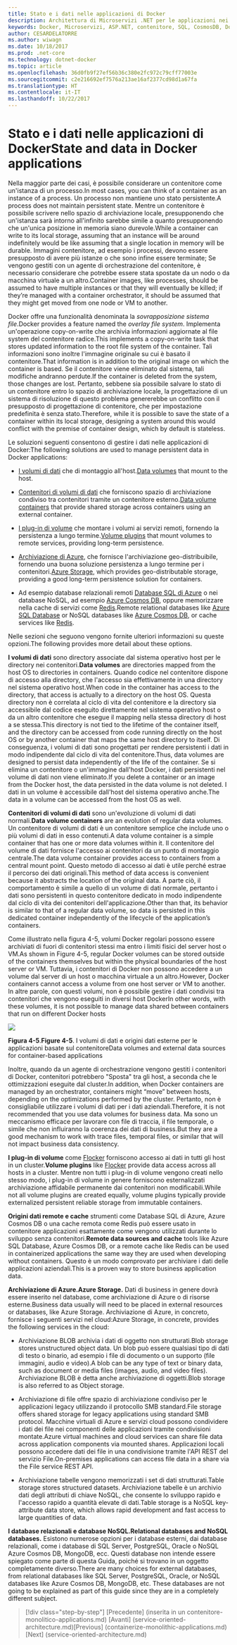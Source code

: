 ```yaml
---
title: Stato e i dati nelle applicazioni di Docker
description: Architettura di Microservizi .NET per le applicazioni nei contenitori .NET | Stato e i dati nelle applicazioni di Docker
keywords: Docker, Microservizi, ASP.NET, contenitore, SQL, CosmosDB, Docker
author: CESARDELATORRE
ms.author: wiwagn
ms.date: 10/18/2017
ms.prod: .net-core
ms.technology: dotnet-docker
ms.topic: article
ms.openlocfilehash: 36d0fb9f27ef56b36c380e2fc972c79cff77003e
ms.sourcegitcommit: c2e216692ef7576a213ae16af2377cd98d1a67fa
ms.translationtype: HT
ms.contentlocale: it-IT
ms.lasthandoff: 10/22/2017
---
```

# <a name="state-and-data-in-docker-applications"></a><span data-ttu-id="66128-104">Stato e i dati nelle applicazioni di Docker</span><span class="sxs-lookup"><span data-stu-id="66128-104">State and data in Docker applications</span></span>

<span data-ttu-id="66128-105">Nella maggior parte dei casi, è possibile considerare un contenitore come un'istanza di un processo.</span><span class="sxs-lookup"><span data-stu-id="66128-105">In most cases, you can think of a container as an instance of a process.</span></span> <span data-ttu-id="66128-106">Un processo non mantiene uno stato persistente.</span><span class="sxs-lookup"><span data-stu-id="66128-106">A process does not maintain persistent state.</span></span> <span data-ttu-id="66128-107">Mentre un contenitore è possibile scrivere nello spazio di archiviazione locale, presupponendo che un'istanza sarà intorno all'infinito sarebbe simile a quanto presupponendo che un'unica posizione in memoria siano durevole.</span><span class="sxs-lookup"><span data-stu-id="66128-107">While a container can write to its local storage, assuming that an instance will be around indefinitely would be like assuming that a single location in memory will be durable.</span></span> <span data-ttu-id="66128-108">Immagini contenitore, ad esempio i processi, devono essere presupposto di avere più istanze o che sono infine essere terminate; Se vengono gestiti con un agente di orchestrazione del contenitore, è necessario considerare che potrebbe essere stata spostate da un nodo o da macchina virtuale a un altro.</span><span class="sxs-lookup"><span data-stu-id="66128-108">Container images, like processes, should be assumed to have multiple instances or that they will eventually be killed; if they’re managed with a container orchestrator, it should be assumed that they might get moved from one node or VM to another.</span></span>

<span data-ttu-id="66128-109">Docker offre una funzionalità denominata la *sovrapposizione sistema file*.</span><span class="sxs-lookup"><span data-stu-id="66128-109">Docker provides a feature named the *overlay file system*.</span></span> <span data-ttu-id="66128-110">Implementa un'operazione copy-on-write che archivia informazioni aggiornate al file system del contenitore radice.</span><span class="sxs-lookup"><span data-stu-id="66128-110">This implements a copy-on-write task that stores updated information to the root file system of the container.</span></span> <span data-ttu-id="66128-111">Tali informazioni sono inoltre l'immagine originale su cui è basato il contenitore.</span><span class="sxs-lookup"><span data-stu-id="66128-111">That information is in addition to the original image on which the container is based.</span></span> <span data-ttu-id="66128-112">Se il contenitore viene eliminato dal sistema, tali modifiche andranno perdute.</span><span class="sxs-lookup"><span data-stu-id="66128-112">If the container is deleted from the system, those changes are lost.</span></span> <span data-ttu-id="66128-113">Pertanto, sebbene sia possibile salvare lo stato di un contenitore entro lo spazio di archiviazione locale, la progettazione di un sistema di risoluzione di questo problema genererebbe un conflitto con il presupposto di progettazione di contenitore, che per impostazione predefinita è senza stato.</span><span class="sxs-lookup"><span data-stu-id="66128-113">Therefore, while it is possible to save the state of a container within its local storage, designing a system around this would conflict with the premise of container design, which by default is stateless.</span></span>

<span data-ttu-id="66128-114">Le soluzioni seguenti consentono di gestire i dati nelle applicazioni di Docker:</span><span class="sxs-lookup"><span data-stu-id="66128-114">The following solutions are used to manage persistent data in Docker applications:</span></span>

-   <span data-ttu-id="66128-115">[I volumi di dati](https://docs.docker.com/engine/tutorials/dockervolumes/) che di montaggio all'host.</span><span class="sxs-lookup"><span data-stu-id="66128-115">[Data volumes](https://docs.docker.com/engine/tutorials/dockervolumes/) that mount to the host.</span></span>

-   <span data-ttu-id="66128-116">[Contenitori di volumi di dati](https://docs.docker.com/engine/tutorials/dockervolumes/#creating-and-mounting-a-data-volume-container) che forniscono spazio di archiviazione condiviso tra contenitori tramite un contenitore esterno.</span><span class="sxs-lookup"><span data-stu-id="66128-116">[Data volume containers](https://docs.docker.com/engine/tutorials/dockervolumes/#creating-and-mounting-a-data-volume-container) that provide shared storage across containers using an external container.</span></span>

-   <span data-ttu-id="66128-117">[I plug-in di volume](https://docs.docker.com/engine/tutorials/dockervolumes/) che montare i volumi ai servizi remoti, fornendo la persistenza a lungo termine.</span><span class="sxs-lookup"><span data-stu-id="66128-117">[Volume plugins](https://docs.docker.com/engine/tutorials/dockervolumes/) that mount volumes to remote services, providing long-term persistence.</span></span>

-   <span data-ttu-id="66128-118">[Archiviazione di Azure](https://docs.microsoft.com/azure/storage/), che fornisce l'archiviazione geo-distribuibile, fornendo una buona soluzione persistenza a lungo termine per i contenitori.</span><span class="sxs-lookup"><span data-stu-id="66128-118">[Azure Storage](https://docs.microsoft.com/azure/storage/), which provides geo-distributable storage, providing a good long-term persistence solution for containers.</span></span>

-   <span data-ttu-id="66128-119">Ad esempio database relazionali remoti [Database SQL di Azure](https://azure.microsoft.com/services/sql-database/) o nei database NoSQL, ad esempio [Azure Cosmos DB](https://docs.microsoft.com/azure/cosmos-db/introduction), oppure memorizzare nella cache di servizi come [Redis](https://redis.io/).</span><span class="sxs-lookup"><span data-stu-id="66128-119">Remote relational databases like [Azure SQL Database](https://azure.microsoft.com/services/sql-database/) or NoSQL databases like [Azure Cosmos DB](https://docs.microsoft.com/azure/cosmos-db/introduction), or cache services like [Redis](https://redis.io/).</span></span>

<span data-ttu-id="66128-120">Nelle sezioni che seguono vengono fornite ulteriori informazioni su queste opzioni.</span><span class="sxs-lookup"><span data-stu-id="66128-120">The following provides more detail about these options.</span></span>

<span data-ttu-id="66128-121">**I volumi di dati** sono directory associate dal sistema operativo host per le directory nei contenitori.</span><span class="sxs-lookup"><span data-stu-id="66128-121">**Data volumes** are directories mapped from the host OS to directories in containers.</span></span> <span data-ttu-id="66128-122">Quando codice nel contenitore dispone di accesso alla directory, che l'accesso sia effettivamente in una directory nel sistema operativo host.</span><span class="sxs-lookup"><span data-stu-id="66128-122">When code in the container has access to the directory, that access is actually to a directory on the host OS.</span></span> <span data-ttu-id="66128-123">Questa directory non è correlata al ciclo di vita del contenitore e la directory sia accessibile dal codice eseguito direttamente nel sistema operativo host o da un altro contenitore che esegue il mapping nella stessa directory di host a se stessa.</span><span class="sxs-lookup"><span data-stu-id="66128-123">This directory is not tied to the lifetime of the container itself, and the directory can be accessed from code running directly on the host OS or by another container that maps the same host directory to itself.</span></span> <span data-ttu-id="66128-124">Di conseguenza, i volumi di dati sono progettati per rendere persistenti i dati in modo indipendente dal ciclo di vita del contenitore.</span><span class="sxs-lookup"><span data-stu-id="66128-124">Thus, data volumes are designed to persist data independently of the life of the container.</span></span> <span data-ttu-id="66128-125">Se si elimina un contenitore o un'immagine dall'host Docker, i dati persistenti nel volume di dati non viene eliminato.</span><span class="sxs-lookup"><span data-stu-id="66128-125">If you delete a container or an image from the Docker host, the data persisted in the data volume is not deleted.</span></span> <span data-ttu-id="66128-126">I dati in un volume è accessibile dall'host del sistema operativo anche.</span><span class="sxs-lookup"><span data-stu-id="66128-126">The data in a volume can be accessed from the host OS as well.</span></span>

<span data-ttu-id="66128-127">**Contenitori di volumi di dati** sono un'evoluzione di volumi di dati normali.</span><span class="sxs-lookup"><span data-stu-id="66128-127">**Data volume containers** are an evolution of regular data volumes.</span></span> <span data-ttu-id="66128-128">Un contenitore di volumi di dati è un contenitore semplice che include uno o più volumi di dati in esso contenuti.</span><span class="sxs-lookup"><span data-stu-id="66128-128">A data volume container is a simple container that has one or more data volumes within it.</span></span> <span data-ttu-id="66128-129">Il contenitore del volume di dati fornisce l'accesso ai contenitori da un punto di montaggio centrale.</span><span class="sxs-lookup"><span data-stu-id="66128-129">The data volume container provides access to containers from a central mount point.</span></span> <span data-ttu-id="66128-130">Questo metodo di accesso ai dati è utile perché estrae il percorso dei dati originali.</span><span class="sxs-lookup"><span data-stu-id="66128-130">This method of data access is convenient because it abstracts the location of the original data.</span></span> <span data-ttu-id="66128-131">A parte ciò, il comportamento è simile a quello di un volume di dati normale, pertanto i dati sono persistenti in questo contenitore dedicato in modo indipendente dal ciclo di vita dei contenitori dell'applicazione.</span><span class="sxs-lookup"><span data-stu-id="66128-131">Other than that, its behavior is similar to that of a regular data volume, so data is persisted in this dedicated container independently of the lifecycle of the application’s containers.</span></span>

<span data-ttu-id="66128-132">Come illustrato nella figura 4-5, volumi Docker regolari possono essere archiviati di fuori di contenitori stessi ma entro i limiti fisici del server host o VM.</span><span class="sxs-lookup"><span data-stu-id="66128-132">As shown in Figure 4-5, regular Docker volumes can be stored outside of the containers themselves but within the physical boundaries of the host server or VM.</span></span> <span data-ttu-id="66128-133">Tuttavia, i contenitori di Docker non possono accedere a un volume dal server di un host o macchina virtuale a un altro.</span><span class="sxs-lookup"><span data-stu-id="66128-133">However, Docker containers cannot access a volume from one host server or VM to another.</span></span> <span data-ttu-id="66128-134">In altre parole, con questi volumi, non è possibile gestire i dati condivisi tra contenitori che vengono eseguiti in diversi host Docker</span><span class="sxs-lookup"><span data-stu-id="66128-134">In other words, with these volumes, it is not possible to manage data shared between containers that run on different Docker hosts</span></span>

![](./media/image5.png)

<span data-ttu-id="66128-135">**Figura 4-5**.</span><span class="sxs-lookup"><span data-stu-id="66128-135">**Figure 4-5**.</span></span> <span data-ttu-id="66128-136">I volumi di dati e origini dati esterne per le applicazioni basate sul contenitore</span><span class="sxs-lookup"><span data-stu-id="66128-136">Data volumes and external data sources for container-based applications</span></span>

<span data-ttu-id="66128-137">Inoltre, quando da un agente di orchestrazione vengono gestiti i contenitori di Docker, contenitori potrebbero "Sposta" tra gli host, a seconda che le ottimizzazioni eseguite dal cluster.</span><span class="sxs-lookup"><span data-stu-id="66128-137">In addition, when Docker containers are managed by an orchestrator, containers might “move” between hosts, depending on the optimizations performed by the cluster.</span></span> <span data-ttu-id="66128-138">Pertanto, non è consigliabile utilizzare i volumi di dati per i dati aziendali.</span><span class="sxs-lookup"><span data-stu-id="66128-138">Therefore, it is not recommended that you use data volumes for business data.</span></span> <span data-ttu-id="66128-139">Ma sono un meccanismo efficace per lavorare con file di traccia, il file temporale, o simile che non influiranno la coerenza dei dati di business.</span><span class="sxs-lookup"><span data-stu-id="66128-139">But they are a good mechanism to work with trace files, temporal files, or similar that will not impact business data consistency.</span></span>

<span data-ttu-id="66128-140">**I plug-in di volume** come [Flocker](https://clusterhq.com/flocker/) forniscono accesso ai dati in tutti gli host in un cluster.</span><span class="sxs-lookup"><span data-stu-id="66128-140">**Volume plugins** like [Flocker](https://clusterhq.com/flocker/) provide data access across all hosts in a cluster.</span></span> <span data-ttu-id="66128-141">Mentre non tutti i plug-in di volume vengono creati nello stesso modo, i plug-in di volume in genere forniscono esternalizzati archiviazione affidabile permanente dai contenitori non modificabili.</span><span class="sxs-lookup"><span data-stu-id="66128-141">While not all volume plugins are created equally, volume plugins typically provide externalized persistent reliable storage from immutable containers.</span></span>

<span data-ttu-id="66128-142">**Origini dati remote e cache** strumenti come Database SQL di Azure, Azure Cosmos DB o una cache remota come Redis può essere usato in contenitore applicazioni esattamente come vengono utilizzati durante lo sviluppo senza contenitori.</span><span class="sxs-lookup"><span data-stu-id="66128-142">**Remote data sources and cache** tools like Azure SQL Database, Azure Cosmos DB, or a remote cache like Redis can be used in containerized applications the same way they are used when developing without containers.</span></span> <span data-ttu-id="66128-143">Questo è un modo comprovato per archiviare i dati delle applicazioni aziendali.</span><span class="sxs-lookup"><span data-stu-id="66128-143">This is a proven way to store business application data.</span></span>

<span data-ttu-id="66128-144">**Archiviazione di Azure.**</span><span class="sxs-lookup"><span data-stu-id="66128-144">**Azure Storage.**</span></span> <span data-ttu-id="66128-145">Dati di business in genere dovrà essere inserito nel database, come archiviazione di Azure o di risorse esterne.</span><span class="sxs-lookup"><span data-stu-id="66128-145">Business data usually will need to be placed in external resources or databases, like Azure Storage.</span></span> <span data-ttu-id="66128-146">Archiviazione di Azure, in concreto, fornisce i seguenti servizi nel cloud:</span><span class="sxs-lookup"><span data-stu-id="66128-146">Azure Storage, in concrete, provides the following services in the cloud:</span></span>

-   <span data-ttu-id="66128-147">Archiviazione BLOB archivia i dati di oggetto non strutturati.</span><span class="sxs-lookup"><span data-stu-id="66128-147">Blob storage stores unstructured object data.</span></span> <span data-ttu-id="66128-148">Un blob può essere qualsiasi tipo di dati di testo o binario, ad esempio i file di documento o un supporto (file immagini, audio e video).</span><span class="sxs-lookup"><span data-stu-id="66128-148">A blob can be any type of text or binary data, such as document or media files (images, audio, and video files).</span></span> <span data-ttu-id="66128-149">Archiviazione BLOB è detta anche archiviazione di oggetti.</span><span class="sxs-lookup"><span data-stu-id="66128-149">Blob storage is also referred to as Object storage.</span></span>

-   <span data-ttu-id="66128-150">Archiviazione di file offre spazio di archiviazione condiviso per le applicazioni legacy utilizzando il protocollo SMB standard.</span><span class="sxs-lookup"><span data-stu-id="66128-150">File storage offers shared storage for legacy applications using standard SMB protocol.</span></span> <span data-ttu-id="66128-151">Macchine virtuali di Azure e servizi cloud possono condividere i dati dei file nei componenti delle applicazioni tramite condivisioni montate.</span><span class="sxs-lookup"><span data-stu-id="66128-151">Azure virtual machines and cloud services can share file data across application components via mounted shares.</span></span> <span data-ttu-id="66128-152">Applicazioni locali possono accedere dati dei file in una condivisione tramite l'API REST del servizio File.</span><span class="sxs-lookup"><span data-stu-id="66128-152">On-premises applications can access file data in a share via the File service REST API.</span></span>

-   <span data-ttu-id="66128-153">Archiviazione tabelle vengono memorizzati i set di dati strutturati.</span><span class="sxs-lookup"><span data-stu-id="66128-153">Table storage stores structured datasets.</span></span> <span data-ttu-id="66128-154">Archiviazione tabelle è un archivio dati degli attributi di chiave NoSQL, che consente lo sviluppo rapido e l'accesso rapido a quantità elevate di dati.</span><span class="sxs-lookup"><span data-stu-id="66128-154">Table storage is a NoSQL key-attribute data store, which allows rapid development and fast access to large quantities of data.</span></span>

<span data-ttu-id="66128-155">**I database relazionali e database NoSQL.**</span><span class="sxs-lookup"><span data-stu-id="66128-155">**Relational databases and NoSQL databases.**</span></span> <span data-ttu-id="66128-156">Esistono numerose opzioni per i database esterni, dai database relazionali, come i database di SQL Server, PostgreSQL, Oracle o NoSQL Azure Cosmos DB, MongoDB, ecc. Questi database non intende essere spiegato come parte di questa Guida, poiché si trovano in un oggetto completamente diverso.</span><span class="sxs-lookup"><span data-stu-id="66128-156">There are many choices for external databases, from relational databases like SQL Server, PostgreSQL, Oracle, or NoSQL databases like Azure Cosmos DB, MongoDB, etc. These databases are not going to be explained as part of this guide since they are in a completely different subject.</span></span>


>[!div class="step-by-step"]
<span data-ttu-id="66128-157">[Precedente] (inserita in un contenitore-monolitico-applications.md) [Avanti] (service-oriented-architecture.md)</span><span class="sxs-lookup"><span data-stu-id="66128-157">[Previous] (containerize-monolithic-applications.md) [Next] (service-oriented-architecture.md)</span></span>
